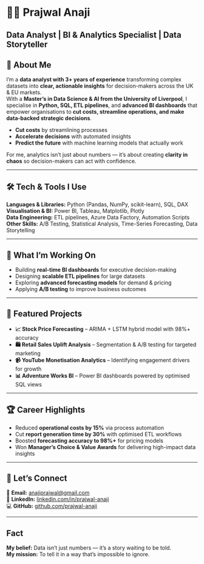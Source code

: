 # 👨‍💻 Prajwal Anaji
**Data Analyst | BI & Analytics Specialist | Data Storyteller**
---

## 🚀 About Me  
I’m a **data analyst with 3+ years of experience** transforming complex datasets into **clear, actionable insights** for decision-makers across the UK & EU markets.  
With a **Master’s in Data Science & AI from the University of Liverpool**, I specialise in **Python, SQL, ETL pipelines**, and **advanced BI dashboards** that empower organisations to **cut costs, streamline operations, and make data-backed strategic decisions**.

- **Cut costs** by streamlining processes  
- **Accelerate decisions** with automated insights  
- **Predict the future** with machine learning models that actually work  

For me, analytics isn’t just about numbers — it’s about creating **clarity in chaos** so decision-makers can act with confidence.  

---

## 🛠 Tech & Tools I Use  
**Languages & Libraries:** Python (Pandas, NumPy, scikit-learn), SQL, DAX  
**Visualisation & BI:** Power BI, Tableau, Matplotlib, Plotly  
**Data Engineering:** ETL pipelines, Azure Data Factory, Automation Scripts  
**Other Skills:** A/B Testing, Statistical Analysis, Time-Series Forecasting, Data Storytelling  

---

## 💼 What I’m Working On  
- Building **real-time BI dashboards** for executive decision-making  
- Designing **scalable ETL pipelines** for large datasets  
- Exploring **advanced forecasting models** for demand & pricing  
- Applying **A/B testing** to improve business outcomes  

---

## 📌 Featured Projects  
- **📈 Stock Price Forecasting** – ARIMA + LSTM hybrid model with 98%+ accuracy  
- **🛍 Retail Sales Uplift Analysis** – Segmentation & A/B testing for targeted marketing  
- **📹 YouTube Monetisation Analytics** – Identifying engagement drivers for growth  
- **📊 Adventure Works BI** – Power BI dashboards powered by optimised SQL views  

---

## 🏆 Career Highlights  
- Reduced **operational costs by 15%** via process automation  
- Cut **report generation time by 30%** with optimised ETL workflows  
- Boosted **forecasting accuracy to 98%+** for pricing models  
- Won **Manager’s Choice & Value Awards** for delivering high-impact data insights  

---

## 🤝 Let’s Connect  
📧 **Email:** [anajiprajwal@gmail.com](mailto:anajiprajwal@gmail.com)  
🔗 **LinkedIn:** [linkedin.com/in/prajwal-anaji](https://linkedin.com/in/prajwal-anaji)  
💻 **GitHub:** [github.com/prajwal-anaji](https://github.com/prajwal-anaji)  

---

## Fact
**My belief:** Data isn’t just numbers — it’s a story waiting to be told.  
**My mission:** To tell it in a way that’s impossible to ignore.
